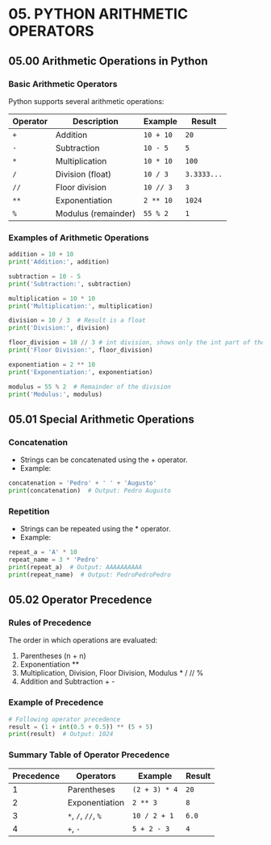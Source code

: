 # 05. PYTHON ARITHMETIC OPERATORS

## 05.00 Arithmetic Operations in Python

### Basic Arithmetic Operators
Python supports several arithmetic operations:  

| Operator | Description         | Example   | Result      |
| -------- | ------------------- | --------- | ----------- |
| `+`      | Addition            | `10 + 10` | `20`        |
| `-`      | Subtraction         | `10 - 5`  | `5`         |
| `*`      | Multiplication      | `10 * 10` | `100`       |
| `/`      | Division (float)    | `10 / 3`  | `3.3333...` |
| `//`     | Floor division      | `10 // 3` | `3`         |
| `**`     | Exponentiation      | `2 ** 10` | `1024`      |
| `%`      | Modulus (remainder) | `55 % 2`  | `1`         |

### Examples of Arithmetic Operations
```python
addition = 10 + 10
print('Addition:', addition)

subtraction = 10 - 5
print('Subtraction:', subtraction)

multiplication = 10 * 10
print('Multiplication:', multiplication)

division = 10 / 3  # Result is a float
print('Division:', division)

floor_division = 10 // 3 # int division, shows only the int part of the result
print('Floor Division:', floor_division)

exponentiation = 2 ** 10
print('Exponentiation:', exponentiation)

modulus = 55 % 2  # Remainder of the division
print('Modulus:', modulus)
```

## 05.01 Special Arithmetic Operations
### Concatenation
- Strings can be concatenated using the + operator.
- Example:
```python
concatenation = 'Pedro' + ' ' + 'Augusto'
print(concatenation)  # Output: Pedro Augusto
```

### Repetition
- Strings can be repeated using the * operator.
- Example:
```python
repeat_a = 'A' * 10
repeat_name = 3 * 'Pedro'
print(repeat_a)  # Output: AAAAAAAAAA
print(repeat_name)  # Output: PedroPedroPedro
```

## 05.02 Operator Precedence
### Rules of Precedence
The order in which operations are evaluated:

1. Parentheses (n + n)
2. Exponentiation **
3. Multiplication, Division, Floor Division, Modulus * / // %
4. Addition and Subtraction + -
### Example of Precedence
```python
# Following operator precedence
result = (1 + int(0.5 + 0.5)) ** (5 + 5)
print(result)  # Output: 1024
```
### Summary Table of Operator Precedence
| Precedence | Operators           | Example       | Result |
| ---------- | ------------------- | ------------- | ------ |
| 1          | Parentheses         | `(2 + 3) * 4` | `20`   |
| 2          | Exponentiation      | `2 ** 3`      | `8`    |
| 3          | `*`, `/`, `//`, `%` | `10 / 2 + 1`  | `6.0`  |
| 4          | `+`, `-`            | `5 + 2 - 3`   | `4`    |